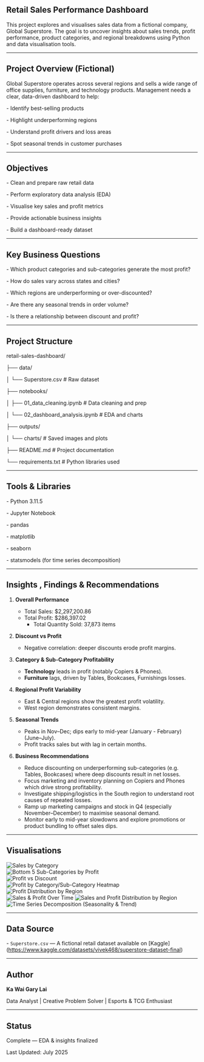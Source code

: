 ## Retail Sales Performance Dashboard



This project explores and visualises sales data from a fictional company, Global Superstore. The goal is to uncover insights about sales trends, profit performance, product categories, and regional breakdowns using Python and data visualisation tools.



---



## Project Overview (Fictional)


  
Global Superstore operates across several regions and sells a wide range of office supplies, furniture, and technology products. Management needs a clear, data-driven dashboard to help:

\- Identify best-selling products

\- Highlight underperforming regions

\- Understand profit drivers and loss areas

\- Spot seasonal trends in customer purchases



---



## Objectives



\- Clean and prepare raw retail data

\- Perform exploratory data analysis (EDA)

\- Visualise key sales and profit metrics

\- Provide actionable business insights

\- Build a dashboard-ready dataset



---



## Key Business Questions



\- Which product categories and sub-categories generate the most profit?

\- How do sales vary across states and cities?

\- Which regions are underperforming or over-discounted?

\- Are there any seasonal trends in order volume?

\- Is there a relationship between discount and profit?



---



## Project Structure



retail-sales-dashboard/

├── data/

│ └── Superstore.csv # Raw dataset

├── notebooks/

│ ├── 01\_data\_cleaning.ipynb # Data cleaning and prep

│ └── 02\_dashboard\_analysis.ipynb # EDA and charts

├── outputs/

│ └── charts/ # Saved images and plots

├── README.md # Project documentation

└── requirements.txt # Python libraries used





---



## Tools \& Libraries



\- Python 3.11.5

\- Jupyter Notebook

\- pandas

\- matplotlib

\- seaborn

\- statsmodels (for time series decomposition)

---

## Insights , Findings & Recommendations

1. **Overall Performance**  
   - Total Sales: \$2,297,200.86  
   - Total Profit: \$286,397.02  
      - Total Quantity Sold: 37,873 items

2. **Discount vs Profit**  
   - Negative correlation: deeper discounts erode profit margins.

3. **Category & Sub-Category Profitability**  
   - **Technology** leads in profit (notably Copiers & Phones).  
   - **Furniture** lags, driven by Tables, Bookcases, Furnishings losses.

4. **Regional Profit Variability**  
   - East & Central regions show the greatest profit volatility.  
   - West region demonstrates consistent margins.

5. **Seasonal Trends**  
   - Peaks in Nov–Dec; dips early to mid-year (January - February) (June–July).  
   - Profit tracks sales but with lag in certain months.

6.  **Business Recommendations**
      - Reduce discounting on underperforming sub-categories (e.g. Tables, Bookcases) where deep discounts result in net losses.
      - Focus marketing and inventory planning on Copiers and Phones which drive strong profitability.
      - Investigate shipping/logistics in the South region to understand root causes of repeated losses.
      - Ramp up marketing campaigns and stock in Q4 (especially November–December) to maximise seasonal demand.
      - Monitor early to mid-year slowdowns and explore promotions or product bundling to offset sales dips.

---

## Visualisations

![Sales by Category](outputs/charts/sales_by_category.png)  
![Bottom 5 Sub-Categories by Profit](outputs/charts/bottom5_subcats.png)  
![Profit vs Discount](outputs/charts/profit_vs_discount.png)  
![Profit by Category/Sub-Category Heatmap](outputs/charts/profit_heatmap.png)  
![Profit Distribution by Region](outputs/charts/profit_by_region.png)  
![Sales & Profit Over Time](outputs/charts/sales_profit_over_time.png)
![Sales and Profit Distribution by Region](outputs/charts/profit_distribution_by_region.png)  
![Time Series Decomposition (Seasonality & Trend)](outputs/charts/seasonal_decomposition_of_sales.png)  

---

## Data Source



\- `Superstore.csv` — A fictional retail dataset available on \[Kaggle](https://www.kaggle.com/datasets/vivek468/superstore-dataset-final)



---



## Author



**Ka Wai Gary Lai**  

Data Analyst | Creative Problem Solver | Esports \& TCG Enthusiast



---



## Status

Complete — EDA & insights finalized   

Last Updated: July 2025



